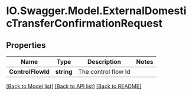 # IO.Swagger.Model.ExternalDomesticTransferConfirmationRequest
## Properties

Name | Type | Description | Notes
------------ | ------------- | ------------- | -------------
**ControlFlowId** | **string** | The control flow Id | 

[[Back to Model list]](../README.md#documentation-for-models) [[Back to API list]](../README.md#documentation-for-api-endpoints) [[Back to README]](../README.md)

